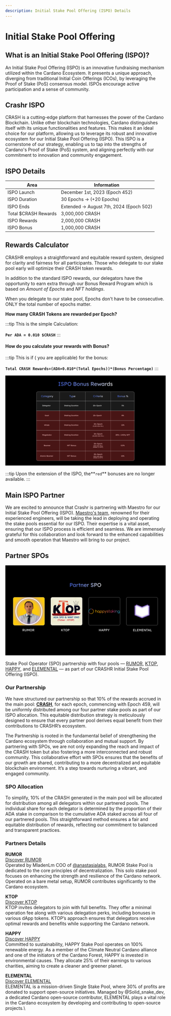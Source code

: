 ```yaml
---
description: Initial Stake Pool Offering (ISPO) Details
---
```


# Initial Stake Pool Offering

## **What is an Initial Stake Pool Offering (ISPO)?**

An Initial Stake Pool Offering (ISPO) is an innovative fundraising mechanism utilized within the Cardano Ecosystem. It presents a unique approach, diverging from traditional Initial Coin Offerings (ICOs), by leveraging the Proof of Stake (PoS) consensus model. ISPOs encourage active participation and a sense of community.&#x20;

## Crashr ISPO

CRASH is a cutting-edge platform that harnesses the power of the Cardano Blockchain. Unlike other blockchain technologies, Cardano distinguishes itself with its unique functionalities and features. This makes it an ideal choice for our platform, allowing us to leverage its robust and innovative ecosystem for our Initial Stake Pool Offering (ISPO). This ISPO is a cornerstone of our strategy, enabling us to tap into the strengths of Cardano's Proof of Stake (PoS) system, and aligning perfectly with our commitment to innovation and community engagement.

## **ISPO Details** <a href="#ispo-details" id="ispo-details"></a>

| **Area**             | **Information**                          |
| -------------------- | ---------------------------------------- |
| ISPO Launch          | December 1st, 2023 (Epoch 452)           |
| ISPO Duration        | 30 Epochs -> (+20 Epochs)                |
| ISPO Ends            | Extended -> August 7th, 2024 (Epoch 502) |
| Total $CRASH Rewards | 3,000,000 CRASH                          |
| ISPO Rewards         | 2,000,000 CRASH                          |
| ISPO Bonus           | 1,000,000 CRASH                          |

## Rewards Calculator

CRASHR employs a straightforward and equitable reward system, designed for clarity and fairness for all participants. Those who delegate to our stake pool early will optimize their CRASH token rewards.

&#x20;In addition to the standard ISPO rewards, our delegators have the opportunity to earn extra through our Bonus Reward Program which is based on _Amount of Epochs_ and _NFT holdings_.&#x20;

When you delegate to our stake pool, Epochs don't have to be consecutive. ONLY the total number of epochs matter.

**How many CRASH Tokens are rewarded per Epoch?**

:::tip
This is the simple Calculation​:\
\
**`Per ADA = 0.010 $CRASH`**
:::

#### How do you calculate your rewards with Bonus? <a href="#how-to-calculate-your-rewards" id="how-to-calculate-your-rewards"></a>

:::tip
This is if ( you are applicable) for the bonus​:\
\
**`Total CRASH Rewards=(ADA×0.010*(Total Epochs))*(Bonus Percentage)`**&#x20;
:::

![ISPO Bonus](/img/ispo-rewards.png)

:::tip
Upon the extension of the ISPO, the**`red`** bonuses are no longer available.&#x20;
:::

## Main ISPO Partner <a href="#our-ispo-partner" id="our-ispo-partner"></a>

We are excited to announce that Crashr is partnering with Maestro for our Initial Stake Pool Offering (ISPO). [Maestro's team](https://www.gomaestro.org/marketplace/37), renowned for their experienced engineers, will be taking the lead in deploying and operating the stake pools essential for our ISPO. Their expertise is a vital asset, ensuring that our ISPO process is efficient and seamless. We are immensely grateful for this collaboration and look forward to the enhanced capabilities and smooth operation that Maestro will bring to our project.

## Partner SPOs

![SPO Partners](/img/partner-spo.png)

Stake Pool Operator (SPO) partnership with four pools — [RUMOR](https://twitter.com/MladenLm), [KTOP](https://twitter.com/KTOP\_Pool), [HAPPY](https://twitter.com/happystaking), and [ELEMENTAL](https://twitter.com/ElementalPool) — as part of our CRASHR Initial Stake Pool Offering (ISPO).

### **Our Partnership**

We have structured our partnership so that 10% of the rewards accrued in the main pool: [**CRASH**](https://www.gomaestro.org/marketplace/37), for each epoch, commencing with Epoch 459, will be uniformly distributed among our four partner stake pools as part of our ISPO allocation. This equitable distribution strategy is meticulously designed to ensure that every partner pool derives equal benefit from their contributions to CRASHR’s ecosystem.

The Partnership is rooted in the fundamental belief of strengthening the Cardano ecosystem through collaboration and mutual support. By partnering with SPOs, we are not only expanding the reach and impact of the CRASH token but also fostering a more interconnected and robust community. This collaborative effort with SPOs ensures that the benefits of our growth are shared, contributing to a more decentralized and equitable blockchain environment. It’s a step towards nurturing a vibrant, and engaged community.

### **SPO Allocation**

To simplify, 10% of the CRASH generated in the main pool will be allocated for distribution among all delegators within our partnered pools. The individual share for each delegator is determined by the proportion of their ADA stake in comparison to the cumulative ADA staked across all four of our partnered pools. This straightforward method ensures a fair and equitable distribution of rewards, reflecting our commitment to balanced and transparent practices.

### **Partners Details**

**RUMOR**\
[Discover RUMOR](https://twitter.com/MladenLm)\
Operated by MladenLm COO of [@anastasialabs](https://twitter.com/anastasialabs), RUMOR Stake Pool is dedicated to the core principles of decentralization. This solo stake pool focuses on enhancing the strength and resilience of the Cardano network. Operated on a bare metal setup, RUMOR contributes significantly to the Cardano ecosystem.

**KTOP**\
[Discover KTOP](https://cardanoktop.tistory.com/)\
KTOP invites delegators to join with full benefits. They offer a minimal operation fee along with various delegation perks, including bonuses in various dApp tokens. KTOP’s approach ensures that delegators receive optimal rewards and benefits while supporting the Cardano network.

**HAPPY**\
[Discover HAPPY](https://happystaking.io/)\
Committed to sustainability, HAPPY Stake Pool operates on 100% renewable energy. As a member of the Climate Neutral Cardano alliance and one of the initiators of the Cardano Forest, HAPPY is invested in environmental causes. They allocate 25% of their earnings to various charities, aiming to create a cleaner and greener planet.

**ELEMENTAL**\
[Discover ELEMENTAL](https://www.elemt.xyz/)\
ELEMENTAL is a mission-driven Single Stake Pool, where 30% of profits are donated to support open-source initiatives. Managed by @Solid\_snake\_dev, a dedicated Cardano open-source contributor, ELEMENTAL plays a vital role in the Cardano ecosystem by developing and contributing to open-source projects.\

